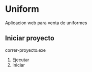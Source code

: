 # Uniform
Aplicacion web para venta de uniformes
## Iniciar proyecto
correr-proyecto.exe
1. Ejecutar
2. Iniciar
